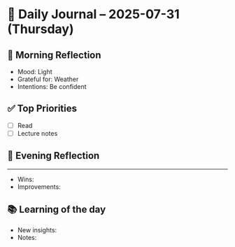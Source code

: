 # 📓 Daily Journal – 2025-07-31 (Thursday)

## 🌄 Morning Reflection
- Mood:  Light
- Grateful for: Weather
- Intentions: Be confident

## ✅ Top Priorities
- [ ] Read
- [ ] Lecture notes

## 🧘 Evening Reflection
***
- Wins:
- Improvements:
## 📚 Learning of the day
- New insights:
- Notes:

